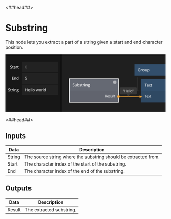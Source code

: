 <##head##>

# Substring

This node lets you extract a part of a <span class="ndl-data">string</span> given a start and end character position.

![](substring_node.png)

<##head##>

## Inputs

| Data                                 | Description                                                     |
| ------------------------------------ | --------------------------------------------------------------- |
| <span class="ndl-data">String</span> | The source string where the substring should be extracted from. |
| <span class="ndl-data">Start</span>  | The character index of the start of the substring.              |
| <span class="ndl-data">End</span>    | The character index of the end of the substring.                |

## Outputs

| Data                                 | Description              |
| ------------------------------------ | ------------------------ |
| <span class="ndl-data">Result</span> | The extracted substring. |
